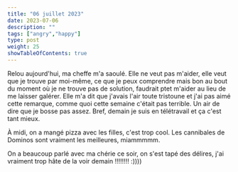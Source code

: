 ```yaml
---
title: "06 juillet 2023"
date: 2023-07-06
description: ""
tags: ["angry","happy"]
type: post
weight: 25
showTableOfContents: true
---
```


Relou aujourd'hui, ma cheffe m'a saoulé. Elle ne veut pas m'aider, elle veut que je trouve par moi-même, ce que je peux comprendre mais bon au bout du moment où je ne trouve pas de solution, faudrait ptet m'aider au lieu de me laisser galérer. Elle m'a dit que j'avais l'air toute tristoune et j'ai pas aimé cette remarque, comme quoi cette semaine c'était pas terrible. Un air de dire que je bosse pas assez. Bref, demain je suis en télétravail et ça c'est tant mieux.

À midi, on a mangé pizza avec les filles, c'est trop cool. Les cannibales de Dominos sont vraiment les meilleures, miammmmm.

On a beaucoup parlé avec ma chérie ce soir, on s'est tapé des délires, j'ai vraiment trop hâte de la voir demain !!!!!!!! :))))